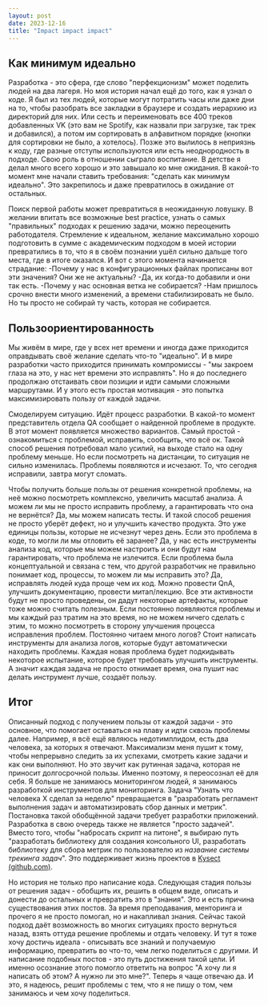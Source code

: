 ```yaml
---
layout: post
date: 2023-12-16
title: "Impact impact impact"
---
```


## Как минимум идеально
Разработка - это сфера, где слово "перфекционизм" может поделить людей на два лагеря. Но моя история начал ещё до того, как я узнал о коде. Я был из тех людей, которые могут потратить часы или даже дни на то, чтобы разобрать все закладки в браузере и создать иерархию из директорий для них. Или сесть и переименовать все 400 треков добавленных VK (это вам не Spotify, как назвали при загрузке, так трек и добавился), а потом им сортировать в алфавитном порядке (кнопки для сортировки не было, а хотелось). Позже это вылилось в неприязнь к коду, где разные отступы используются или есть неоднородность в подходе.
Свою роль в отношении сыграло воспитание. В детстве я делал много всего хорошо и это завышало ко мне ожидания. В какой-то момент мне начали ставить требования: "сделать как минимум идеально". Это закрепилось и даже превратилось в ожидание от остальных.

Поиск первой работы может превратиться в неожиданную ловушку. В желании впитать все возможные best practice, узнать о самых "правильных" подходах к решению задачи, можно переоценить работодателя. Стремление к идеальном, желание максимально хорошо подготовить в сумме с академическим подходом в моей истории превратились в то, что я в своём познании ушёл сильно дальше того места, где в итоге оказался. И вот с этого момента начинается страдание:
-Почему у нас в конфигурационных файлах прописаны вот эти значения? Они же не актуальны?
-Да, их когда-то добавили и они так есть.
-Почему у нас основная ветка не собирается?
-Нам пришлось срочно внести много изменений, а времени стабилизировать не было. Но ты просто не собирай ту часть, которая не собирается.

## Пользоориентированность
Мы живём в мире, где у всех нет времени и иногда даже приходится оправдывать своё желание сделать что-то "идеально". И в мире разработки часто приходится принимать компромиссы - "мы закроем глаза на это, у нас нет времени это исправлять". Но я до последнего продолжаю отстаивать свои позиции и идти самыми сложными маршрутами. И у этого есть простая мотивация - это попытка максимизировать пользу от каждой задачи. 

Смоделируем ситуацию. Идёт процесс разработки. В какой-то момент представитель отдела QA сообщает о найденной проблеме в продукте. В этот момент появляется множество вариантов. Самый простой - ознакомиться с проблемой, исправить, сообщить, что всё ок. Такой способ решения потребовал мало усилий, на выходе стало на одну проблему меньше. Но если посмотреть на дистанции, то ситуация не сильно изменилась. Проблемы появляются и исчезают. То, что сегодня исправили, завтра могут сломать.

Чтобы получить больше пользы от решения конкретной проблемы, на неё можно посмотреть комплексно, увеличить масштаб анализа. А можем ли мы не просто исправить проблему, а гарантировать что она не вернётся? Да, мы можем написать тесты. И такой способ решения не просто уберёт дефект, но и улучшить качество продукта. Это уже единицы пользы, которые не исчезнут через день.
Если это проблема в коде, то могли ли мы отловить её заранее? Да, у нас есть инструменты анализа код, которые мы можем настроить и они будут нам гарантировать, что проблема не излечится.
Если проблема была концептуальной и связана с тем, что другой разработчик не правильно понимает код, процессы, то можем ли мы исправить это? Да, исправлять людей куда проще чем их код. Можно провести QnA, улучшить документацию, провести митап/лекцию. Все эти активности будут не просто проведены, он дадут некоторые артефакты, которые тоже можно считать полезным.
Если постоянно появляются проблемы и мы каждый раз тратим на это время, но не можем ничего сделать с этим, то можно посмотреть в сторону улучшения процесса исправления проблем. Постоянно читаем много логов? Стоит написать инструменты для анализа логов, которые будут автоматически находить проблемы. Каждая новая проблема будет подкидывать некоторое испытание, которое будет требовать улучшить инструменты. А значит каждая задача не просто отнимает время, она пушит нас делать инструмент лучше, создаёт пользу.

## Итог
Описанный подход с получением пользы от каждой задачи - это основное, что помогает оставаться на плаву и идти сквозь проблемы далее. Например, я всё ещё являюсь недотимплидом, есть два человека, за которых я отвечают. Максимализм меня пушит к тому, чтобы непрерывно следить за их успехами, смотреть какие задачи и как они выполняют. Но это звучит как рутинная задача, которая не приносит долгосрочной пользы. Именно поэтому, я переосознал её для себя. Я больше не занимаюсь мониторингом людей, я занимаюсь разработкой инструментов для мониторинга. Задача "Узнать что человека Х сделал за неделю" превращается в "разработать регламент выполнения задач и автоматизировать сбор данных и метрик". Постановка такой обобщённой задачи требует разработки приложений. Разработка в свою очередь также не является "просто задачей". Вместо того, чтобы "набросать скрипт на питоне", я выбираю путь "разработать библиотеку для создания консольного UI, разработать библиотеку для сбора метрик по пользователю из *название системы трекинга задач*". Это поддерживает жизнь проектов в [Kysect (github.com)](https://github.com/kysect).

Но история не только про написание кода. Следующая стадия пользы от решения задач - обобщить их, решить в общем виде, описать и донести до остальных и превратить это в "знания". Это и есть причина существования этих постов. За время преподавания, менторинга и прочего я не просто помогал, но и накапливал знания. Сейчас такой подход даёт возможность во многих ситуациях просто вернуться назад, взять оттуда решение проблемы и отдать человеку. И тут я тоже хочу достичь идеала - описывать все знаний и получаемую информацию, превратить во что-то, чем легко поделиться с другими. И написание подобных постов - это путь достижения такой цели. И именно осознание этого помогло ответить на вопрос "А хочу ли я написать об этом? А нужно ли это мне?". Теперь я чаще отвечаю да. И это, я надеюсь, решит проблемы с тем, что я не пишу о том, чем занимаюсь и чем хочу поделиться.